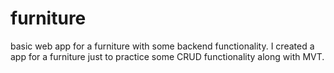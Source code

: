 # furniture
basic web app for a furniture with some backend functionality.
I created a app for a furniture just to practice some CRUD functionality along with MVT. 
